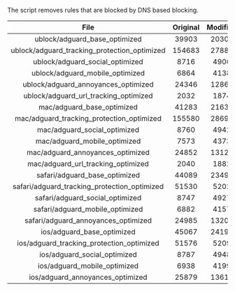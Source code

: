 The script removes rules that are blocked by DNS based blocking.


| File | Original | Modified |
|:----:|:-----:|:-----:|
| ublock/adguard_base_optimized | 39903 | 20302 |
| ublock/adguard_tracking_protection_optimized | 154683 | 27884 |
| ublock/adguard_social_optimized | 8716 | 4906 |
| ublock/adguard_mobile_optimized | 6864 | 4138 |
| ublock/adguard_annoyances_optimized | 24346 | 12868 |
| ublock/adguard_url_tracking_optimized | 2032 | 1874 |
| mac/adguard_base_optimized | 41283 | 21638 |
| mac/adguard_tracking_protection_optimized | 155580 | 28691 |
| mac/adguard_social_optimized | 8760 | 4942 |
| mac/adguard_mobile_optimized | 7573 | 4373 |
| mac/adguard_annoyances_optimized | 24852 | 13126 |
| mac/adguard_url_tracking_optimized | 2040 | 1882 |
| safari/adguard_base_optimized | 44089 | 23494 |
| safari/adguard_tracking_protection_optimized | 51530 | 5202 |
| safari/adguard_social_optimized | 8747 | 4927 |
| safari/adguard_mobile_optimized | 6882 | 4157 |
| safari/adguard_annoyances_optimized | 24985 | 13205 |
| ios/adguard_base_optimized | 45067 | 24194 |
| ios/adguard_tracking_protection_optimized | 51576 | 5209 |
| ios/adguard_social_optimized | 8787 | 4948 |
| ios/adguard_mobile_optimized | 6938 | 4199 |
| ios/adguard_annoyances_optimized | 25879 | 13614 |